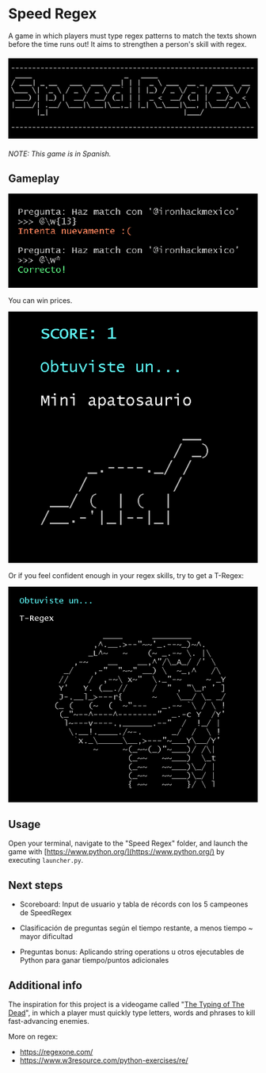 # Speed Regex
A game in which players must type regex patterns to match the texts shown before the time runs out! It aims to strengthen a person's skill with regex.     

#### ![](https://github.com/FranciscoGalan/Speed_Regex/blob/main/Media/Speed_regex_landing.PNG)

*NOTE: This game is in Spanish.* 



## Gameplay

![](https://github.com/FranciscoGalan/Speed_Regex/blob/main/Media/Question.PNG)

You can win prices. 

![](https://github.com/FranciscoGalan/Speed_Regex/blob/main/Media/Apatosaurio.PNG)

Or if you feel confident enough in your regex skills, try to get a T-Regex:

![](https://github.com/FranciscoGalan/Speed_Regex/blob/main/Media/T-regex.PNG)



## Usage

Open your terminal, navigate to the "Speed Regex" folder, and launch the game with [https://www.python.org/](https://www.python.org/) by executing `launcher.py`. 



## Next steps

- Scoreboard: Input de usuario y tabla de récords con los 5 campeones de SpeedRegex

- Clasificación de preguntas según el tiempo restante, a menos tiempo ~ mayor dificultad

- Preguntas bonus: Aplicando string operations u otros ejecutables de Python para ganar tiempo/puntos adicionales

  

## Additional info
The inspiration for this project is a videogame called "[The Typing of The Dead](https://www.youtube.com/watch?v=sNfQ_B6_xy8)", in which a player must quickly type letters, words and phrases to kill fast-advancing enemies.

More on regex:

- https://regexone.com/ 
- https://www.w3resource.com/python-exercises/re/ 